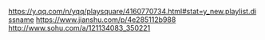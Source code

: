 https://y.qq.com/n/yqq/playsquare/4160770734.html#stat=y_new.playlist.dissname
https://www.jianshu.com/p/4e285112b988
http://www.sohu.com/a/121134083_350221
